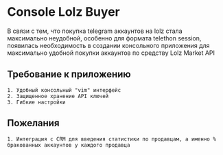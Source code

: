 # Console Lolz Buyer

В связи с тем, что покупка telegram аккаунтов на lolz стала максимально неудобной, особенно для формата telethon session, появилась необходимость в создании консольного приложения для максимально удобной покупки аккаунтов по средству Lolz Market API

## Требование к приложению
    1. Удобный консольный "vim" интерфейс
    2. Защищенное хранение API ключей
    3. Гибкие настройки

    
## Пожелания
    1. Интеграция с CRM для введения статистики по продавцам, а именно % бракованных аккаунтов у каждого продавца
